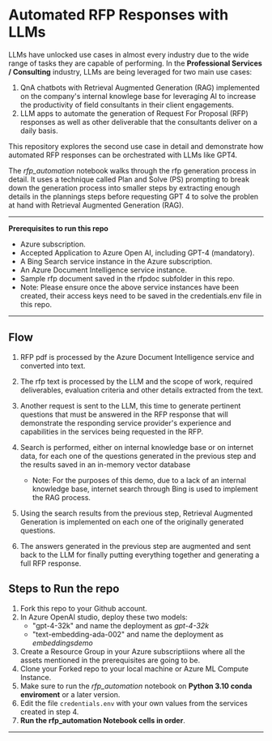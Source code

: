 

# Automated RFP Responses with LLMs

LLMs have unlocked use cases in almost every industry due to the wide range of tasks they are capable of performing. In the **Professional Services / Consulting** industry, LLMs are being leveraged for two main use cases:
1. QnA chatbots with Retrieval Augmented Generation (RAG) implemented on the company's internal knowlege base for leveraging AI to increase the productivity of field consultants in their client engagements. 
2. LLM apps to automate the generation of Request For Proposal (RFP) responses as well as other deliverable that the consultants deliver on a daily basis.

This repository explores the second use case in detail and demonstrate how automated RFP responses can be orchestrated with LLMs like GPT4.

The *rfp_automation* notebook walks through the rfp generation process in detail. It uses a technique called Plan and Solve (PS) prompting to break down the generation process into smaller steps by extracting enough details in the plannings steps before requesting GPT 4 to solve the problen at hand with Retrieval Augmented Generation (RAG).

---
**Prerequisites to run this repo**
* Azure subscription.
* Accepted Application to Azure Open AI, including GPT-4 (mandatory).
* A Bing Search service instance in the Azure subscription.
* An Azure Document Intelligence service instance.
* Sample rfp document saved in the rfpdoc subfolder in this repo. 
* Note: Please ensure once the above service instances have been created, their access keys need to be saved in the credentials.env file in this repo.  
---
## Flow
1. RFP pdf is processed by the Azure Document Intelligence service and converted into text. 
2. The rfp text is processed by the LLM and the scope of work, required deliverables, evaluation criteria and other details extracted from the text.
3. Another request is sent to the LLM, this time to generate pertinent questions that must be answered in the RFP response that will demonstrate the responding service provider's experience and capabilities in the services being requested in the RFP.  
4. Search is performed, either on internal knowledge base or on internet data, for each one of the questions generated in the previous step and the results saved in an in-memory vector database

   - Note: For the purposes of this demo, due to a lack of an internal knowledge base, internet search through Bing is used to implement the RAG process.

5. Using the search results from the previous step, Retrieval Augmented Generation is implemented on each one of the originally generated questions. 
6. The answers generated in the previous step are augmented and sent back to the LLM for finally putting everything together and generating a full RFP response.

## **Steps to Run the repo**

1. Fork this repo to your Github account.
2. In Azure OpenAI studio, deploy these two models:
   - "gpt-4-32k" and name the deployment as *gpt-4-32k*
   - "text-embedding-ada-002" and name the deployment as *embeddingsdemo*
3. Create a Resource Group in your Azure subscriptiions where all the assets mentioned in the prerequisites are going to be. 
4. Clone your Forked repo to your local machine or Azure ML Compute Instance. 
5. Make sure to run the *rfp_automation* notebook on **Python 3.10 conda enviroment** or a later version. 
6. Edit the file `credentials.env` with your own values from the services created in step 4.
7. **Run the rfp_automation Notebook cells in order**.

---